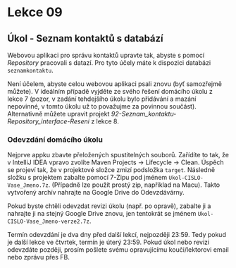 Lekce 09
========

Úkol - Seznam kontaktů s databází
---------------------------------

Webovou aplikaci pro správu kontaktů upravte tak, abyste s pomocí *Repository* pracovali s datazí. Pro tyto účely máte k
dispozici databázi `seznamkontaktu`.

Není účelem, abyste celou webovou aplikaci psali znovu (byť samozřejmě můžete). V ideálním případě vyjděte ze svého
řešení domácího úkolu z lekce 7 (pozor, v zadání tehdejšího úkolu bylo přidávání a mazání nepovinné, v tomto úkolu už to
považujme za povinnou součást). Alternativně můžete upravit projekt *92-Seznam_kontaktu-Repository_interface-Reseni* z
lekce 8.



### Odevzdání domácího úkolu

Nejprve appku zbavte přeložených spustitelných souborů.
Zařídíte to tak, že v IntelliJ IDEA vpravo zvolíte
Maven Projects -> Lifecycle -> Clean.
Úspěch se projeví tak, že v projektové složce zmizí
podsložka `target`.
Následně složku s projektem
zabalte pomocí 7-Zipu pod jménem `Ukol-CISLO-Vase_Jmeno.7z`.
(Případně lze použít prostý zip, například na Macu).
Takto vytvořený archív nahrajte na Google Drive do Odevzdávárny.

Pokud byste chtěli odevzdat revizi úkolu (např. po opravě),
zabalte ji a nahrajte ji na stejný Google Drive znovu,
jen tentokrát se jménem `Ukol-CISLO-Vase_Jmeno-verze2.7z`.

Termín odevzdání je dva dny před další lekcí, nejpozději 23:59.
Tedy pokud je další lekce ve čtvrtek, termín je úterý 23:59.
Pokud úkol nebo revizi odevzdáte později,
prosím pošlete svému opravujícímu kouči/lektorovi email nebo zprávu přes FB.
